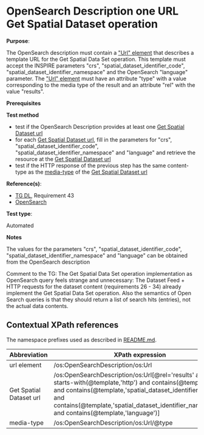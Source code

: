 # OpenSearch Description one URL Get Spatial Dataset operation

**Purpose**:

The OpenSearch description must contain a ["Url" element](#urlelement) that describes a template URL for the Get Spatial Data Set operation. This template must accept the INSPIRE parameters "crs", "spatial_dataset_identifier_code", "spatial_dataset_identifier_namespace" and the OpenSearch "language" parameter. The ["Url" element](#urlelement) must have an attribute "type" with a value corresponding to the media type of the result and an attribute "rel" with the value "results".

**Prerequisites**

**Test method**

* test if the OpenSearch Description provides at least one [Get Spatial Dataset url](#getspatialdataseturl)
* for each [Get Spatial Dataset url](#getspatialdataseturl), fill in the parameters for "crs", "spatial_dataset_identifier_code", "spatial_dataset_identifier_namespace" and "language" and retrieve the resource at the [Get Spatial Dataset url](#getspatialdataseturl)
* test if the HTTP response of the previous step has the same content-type as the [media-type](#mediatype) of the [Get Spatial Dataset url](#getspatialdataseturl)

**Reference(s)**:

* [TG DL](http://inspire.ec.europa.eu/id/ats/download-atom/3.1/atom-pre-defined/README#ref_TG_DL), Requirement 43
* [OpenSearch](http://inspire.ec.europa.eu/id/ats/download-atom/3.1/atom-pre-defined/README#ref_opensearch)

**Test type**:

Automated

**Notes**

The values for the parameters "crs", "spatial_dataset_identifier_code", "spatial_dataset_identifier_namespace" and "language" can be obtained from the OpenSearch description

Comment to the TG: The Get Spatial Data Set operation implementation as OpenSearch query feels strange and unnecessary: The Dataset Feed + HTTP requests for the dataset content (requirements 26 - 34) already implement the Get Spatial Data Set operation. Also the semantics of Open Search queries is that they should return a list of search hits (entries), not the actual data contents.

## Contextual XPath references

The namespace prefixes used as described in [README.md](http://inspire.ec.europa.eu/id/ats/download-atom/3.1/atom-pre-defined/README#namespaces).

Abbreviation                                               |  XPath expression
---------------------------------------------------------- | -------------------------------------------------------------------------
url element <a name="urlelement"></a> | /os:OpenSearchDescription/os:Url
Get Spatial Dataset url <a name="getspatialdataseturl"></a> | /os:OpenSearchDescription/os:Url[@rel='results' and starts-with(@template,'http') and contains(@template,'crs') and contains(@template,'spatial_dataset_identifier_code') and contains(@template,'spatial_dataset_identifier_namespace') and contains(@template,'language')]
media-type <a name="mediatype"></a> | /os:OpenSearchDescription/os:Url/@type
